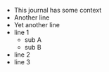 - This journal has some context
- Another line
- Yet another line
- line 1
  - sub A
  - sub B
- line 2
- line 3
